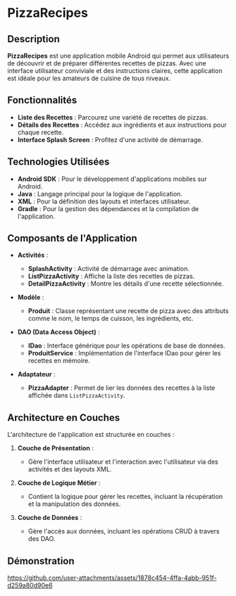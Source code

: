 # PizzaRecipes

## Description
**PizzaRecipes** est une application mobile Android qui permet aux utilisateurs de découvrir et de préparer différentes recettes de pizzas. Avec une interface utilisateur conviviale et des instructions claires, cette application est idéale pour les amateurs de cuisine de tous niveaux.

## Fonctionnalités
- **Liste des Recettes** : Parcourez une variété de recettes de pizzas.
- **Détails des Recettes** : Accédez aux ingrédients et aux instructions pour chaque recette.
- **Interface Splash Screen** : Profitez d'une activité de démarrage.

## Technologies Utilisées
- **Android SDK** : Pour le développement d'applications mobiles sur Android.
- **Java** : Langage principal pour la logique de l'application.
- **XML** : Pour la définition des layouts et interfaces utilisateur.
- **Gradle** : Pour la gestion des dépendances et la compilation de l'application.

## Composants de l'Application
- **Activités** :
  - **SplashActivity** : Activité de démarrage avec animation.
  - **ListPizzaActivity** : Affiche la liste des recettes de pizzas.
  - **DetailPizzaActivity** : Montre les détails d'une recette sélectionnée.

- **Modèle** :
  - **Produit** : Classe représentant une recette de pizza avec des attributs comme le nom, le temps de cuisson, les ingrédients, etc.

- **DAO (Data Access Object)** :
  - **IDao** : Interface générique pour les opérations de base de données.
  - **ProduitService** : Implémentation de l'interface IDao pour gérer les recettes en mémoire.

- **Adaptateur** :
  - **PizzaAdapter** : Permet de lier les données des recettes à la liste affichée dans `ListPizzaActivity`.

## Architecture en Couches
L'architecture de l'application est structurée en couches :

1. **Couche de Présentation** :
   - Gère l'interface utilisateur et l'interaction avec l'utilisateur via des activités et des layouts XML.

2. **Couche de Logique Métier** :
   - Contient la logique pour gérer les recettes, incluant la récupération et la manipulation des données.

3. **Couche de Données** :
   - Gère l'accès aux données, incluant les opérations CRUD à travers des DAO.

## Démonstration
https://github.com/user-attachments/assets/1878c454-4ffa-4abb-951f-d259a80d90e6
